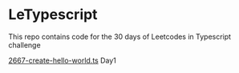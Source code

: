 # LeTypescript
This repo contains code for the 30 days of  Leetcodes in Typescript challenge

[2667-create-hello-world.ts](2667-create-hello-world.ts) Day1
